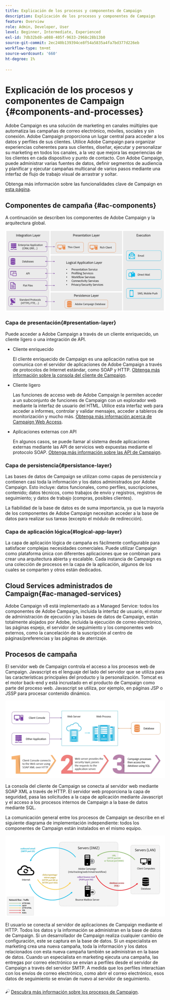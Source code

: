 ```yaml
---
title: Explicación de los procesos y componentes de Campaign
description: Explicación de los procesos y componentes de Campaign
feature: Overview
role: Admin, Developer, User
level: Beginner, Intermediate, Experienced
exl-id: 7db32bd8-a088-405f-9633-2968c28b13b0
source-git-commit: 2ec240b139394ce8f54a5835a4fa7bd377d226eb
workflow-type: tm+mt
source-wordcount: '660'
ht-degree: 1%

---
```


# Explicación de los procesos y componentes de Campaign {#components-and-processes}

Adobe Campaign es una solución de marketing en canales múltiples que automatiza las campañas de correo electrónico, móviles, sociales y sin conexión. Adobe Campaign proporciona un lugar central para acceder a los datos y perfiles de sus clientes. Utilice Adobe Campaign para organizar experiencias coherentes para sus clientes, diseñar, ejecutar y personalizar su marketing en todos los canales, a la vez que mejora las experiencias de los clientes en cada dispositivo y punto de contacto. Con Adobe Campaign, puede administrar varias fuentes de datos, definir segmentos de audiencia y planificar y ejecutar campañas multicanal de varios pasos mediante una interfaz de flujo de trabajo visual de arrastrar y soltar.

Obtenga más información sobre las funcionalidades clave de Campaign en [esta página](../start/get-started.md).

## Componentes de campaña {#ac-components}

A continuación se describen los componentes de Adobe Campaign y la arquitectura global.

![](assets/ac-components.png)

### Capa de presentación{#presentation-layer}

Puede acceder a Adobe Campaign a través de un cliente enriquecido, un cliente ligero o una integración de API.

* Cliente enriquecido

   El cliente enriquecido de Campaign es una aplicación nativa que se comunica con el servidor de aplicaciones de Adobe Campaign a través de protocolos de Internet estándar, como SOAP y HTTP. [Obtenga más información sobre la consola del cliente de Campaign](../start/connect.md).

* Cliente ligero

   Las funciones de acceso web de Adobe Campaign le permiten acceder a un subconjunto de funciones de Campaign con un explorador web mediante la interfaz de usuario del HTML. Utilice esta interfaz web para acceder a informes, controlar y validar mensajes, acceder a tableros de monitorización y mucho más.  [Obtenga más información acerca de Campaign Web Access](../start/connect.md).

* Aplicaciones externas con API

   En algunos casos, se puede llamar al sistema desde aplicaciones externas mediante las API de servicios web expuestas mediante el protocolo SOAP. [Obtenga más información sobre las API de Campaign](../dev/api.md).

### Capa de persistencia{#persistance-layer}

Las bases de datos de Campaign se utilizan como capas de persistencia y contienen casi toda la información y los datos administrados por Adobe Campaign. Esto incluye: datos funcionales, como perfiles, suscripciones, contenido; datos técnicos, como trabajos de envío y registros, registros de seguimiento; y datos de trabajo (compras, posibles clientes).

La fiabilidad de la base de datos es de suma importancia, ya que la mayoría de los componentes de Adobe Campaign necesitan acceder a la base de datos para realizar sus tareas (excepto el módulo de redirección).

### Capa de aplicación lógica{#logical-app-layer}

La capa de aplicación lógica de campaña es fácilmente configurable para satisfacer complejas necesidades comerciales. Puede utilizar Campaign como plataforma única con diferentes aplicaciones que se combinan para crear una arquitectura abierta y escalable. Cada instancia de Campaign es una colección de procesos en la capa de la aplicación, algunos de los cuales se comparten y otros están dedicados.

## Cloud Services administrados de Campaign{#ac-managed-services}

Adobe Campaign v8 está implementado as a Managed Service: todos los componentes de Adobe Campaign, incluida la interfaz de usuario, el motor de administración de ejecución y las bases de datos de Campaign, están totalmente alojados por Adobe, incluida la ejecución de correo electrónico, las páginas espejo, el servidor de seguimiento y los componentes web externos, como la cancelación de la suscripción al centro de páginas/preferencias y las páginas de aterrizaje.

## Procesos de campaña

El servidor web de Campaign controla el acceso a los procesos web de Campaign. Javascript es el lenguaje del lado del servidor que se utiliza para las características principales del producto y la personalización. Tomcat es el motor back-end y está incrustado en el producto de Campaign como parte del proceso web. Javascript se utiliza, por ejemplo, en páginas JSP o JSSP para procesar contenido dinámico.

![](assets/ac-processes.png)

La consola del cliente de Campaign se conecta al servidor web mediante SOAP XML a través de HTTP. El servidor web proporciona la capa de seguridad, pasa las solicitudes a la capa de aplicación mediante Javascript y el acceso a los procesos internos de Campaign a la base de datos mediante SQL.

La comunicación general entre los procesos de Campaign se describe en el siguiente diagrama de implementación independiente: todos los componentes de Campaign están instalados en el mismo equipo.

![](assets/ac-standalone.png)

El usuario se conecta al servidor de aplicaciones de Campaign mediante el HTTP. Todos los datos y la información se administran en la base de datos de Campaign. Si un desarrollador de Campaign realiza cualquier cambio de configuración, este se captura en la base de datos. Si un especialista en marketing crea una nueva campaña, toda la información y los datos relacionados con esta nueva campaña también se administran en la base de datos. Cuando un especialista en marketing ejecuta una campaña, las entregas por correo electrónico se envían a perfiles desde el servidor de Campaign a través del servidor SMTP. A medida que los perfiles interactúan con los envíos de correo electrónico, como abrir el correo electrónico, esos datos de seguimiento se envían de nuevo al servidor de seguimiento.

![](../assets/do-not-localize/glass.png) [Descubra más información sobre los procesos de Campaign](../architecture/general-architecture.md#dev-env).
